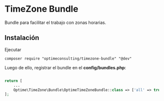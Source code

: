 TimeZone Bundle
==================

Bundle para facilitar el trabajo con zonas horarias.

Instalación
----

Ejecutar 

    composer require "optimeconsulting/timezone-bundle" "@dev"

Luego de ello, registrar el bundle en el **config/bundles.php**:

```php

return [
    ...
    Optime\TimeZone\Bundle\OptimeTimeZoneBundle::class => ['all' => true],
];
```
